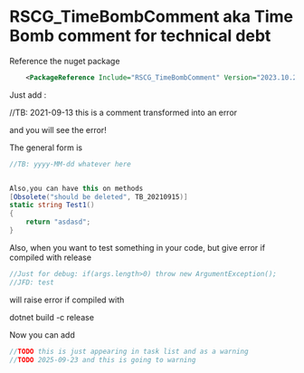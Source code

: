 # RSCG_TimeBombComment aka Time Bomb comment for technical debt

Reference the nuget package 

```xml
    <PackageReference Include="RSCG_TimeBombComment" Version="2023.10.21.806"  PrivateAssets="all" OutputItemType="Analyzer" ReferenceOutputAssembly="false" />
```


Just add :

//TB: 2021-09-13 this is a comment transformed into an error

and you will see the error!

The general form is

```csharp
//TB: yyyy-MM-dd whatever here


Also,you can have this on methods
[Obsolete("should be deleted", TB_20210915)]
static string Test1()
{
    return "asdasd";
}

```

Also, when you want to test something in your code, but give error if compiled with release

```csharp
//Just for debug: if(args.length>0) throw new ArgumentException();
//JFD: test
```

will raise error if compiled with 

dotnet build -c release

Now you can add
```csharp
//TODO this is just appearing in task list and as a warning
//TODO 2025-09-23 and this is going to warning
```
